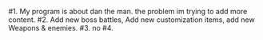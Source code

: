 #1. My program is about dan the man. the problem im trying to add more content.
#2. Add new boss battles, Add new customization items, add new Weapons & enemies.
#3. no
#4.
